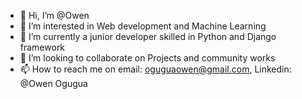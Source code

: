 - 👋 Hi, I’m @Owen
- 👀 I’m interested in Web development and Machine Learning
- 🌱 I’m currently a junior developer skilled in Python and Django framework
- 💞️ I’m looking to collaborate on Projects and community works
- 📫 How to reach me on email: oguguaowen@gmail.com, Linkedin: @Owen Ogugua

<!---
Owenmaine/Owenmaine is a ✨ special ✨ repository because its `README.md` (this file) appears on your GitHub profile.
You can click the Preview link to take a look at your changes.
--->
